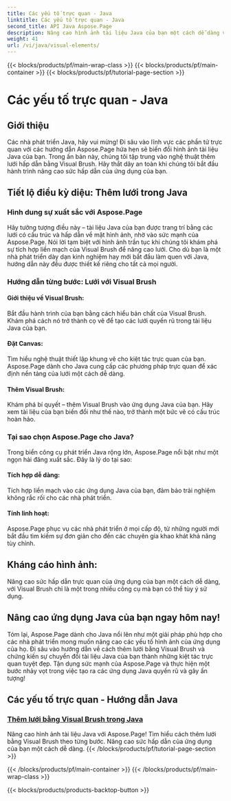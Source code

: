```yaml
---
title: Các yếu tố trực quan - Java
linktitle: Các yếu tố trực quan - Java
second_title: API Java Aspose.Page
description: Nâng cao hình ảnh tài liệu Java của bạn một cách dễ dàng với Aspose.Page! Tìm hiểu cách nâng cao ứng dụng của bạn bằng cách thêm lưới bằng Visual Brush trong hướng dẫn từng bước này.
weight: 41
url: /vi/java/visual-elements/
---
```


{{< blocks/products/pf/main-wrap-class >}}
{{< blocks/products/pf/main-container >}}
{{< blocks/products/pf/tutorial-page-section >}}

# Các yếu tố trực quan - Java

## Giới thiệu

Các nhà phát triển Java, hãy vui mừng! Đi sâu vào lĩnh vực các phần tử trực quan với các hướng dẫn Aspose.Page hứa hẹn sẽ biến đổi hình ảnh tài liệu Java của bạn. Trong ấn bản này, chúng tôi tập trung vào nghệ thuật thêm lưới hấp dẫn bằng Visual Brush. Hãy thắt dây an toàn khi chúng tôi bắt đầu hành trình nâng cao sức hấp dẫn của ứng dụng của bạn.

## Tiết lộ điều kỳ diệu: Thêm lưới trong Java

### Hình dung sự xuất sắc với Aspose.Page
Hãy tưởng tượng điều này – tài liệu Java của bạn được trang trí bằng các lưới có cấu trúc và hấp dẫn về mặt hình ảnh, nhờ vào sức mạnh của Aspose.Page. Nói lời tạm biệt với hình ảnh trần tục khi chúng tôi khám phá sự tích hợp liền mạch của Visual Brush để nâng cao lưới. Cho dù bạn là một nhà phát triển dày dạn kinh nghiệm hay mới bắt đầu làm quen với Java, hướng dẫn này đều được thiết kế riêng cho tất cả mọi người.

### Hướng dẫn từng bước: Lưới với Visual Brush

#### Giới thiệu về Visual Brush:
Bắt đầu hành trình của bạn bằng cách hiểu bản chất của Visual Brush. Khám phá cách nó trở thành cọ vẽ để tạo các lưới quyến rũ trong tài liệu Java của bạn.

#### Đặt Canvas:
Tìm hiểu nghệ thuật thiết lập khung vẽ cho kiệt tác trực quan của bạn. Aspose.Page dành cho Java cung cấp các phương pháp trực quan để xác định nền tảng của lưới một cách dễ dàng.

#### Thêm Visual Brush:
Khám phá bí quyết – thêm Visual Brush vào ứng dụng Java của bạn. Hãy xem tài liệu của bạn biến đổi như thế nào, trở thành một bức vẽ có cấu trúc hoàn hảo.

### Tại sao chọn Aspose.Page cho Java?

Trong biển công cụ phát triển Java rộng lớn, Aspose.Page nổi bật như một ngọn hải đăng xuất sắc. Đây là lý do tại sao:

#### Tích hợp dễ dàng:
Tích hợp liền mạch vào các ứng dụng Java của bạn, đảm bảo trải nghiệm không rắc rối cho các nhà phát triển.

#### Tính linh hoạt:
Aspose.Page phục vụ các nhà phát triển ở mọi cấp độ, từ những người mới bắt đầu tìm kiếm sự đơn giản cho đến các chuyên gia khao khát khả năng tùy chỉnh.

## Kháng cáo hình ảnh:
Nâng cao sức hấp dẫn trực quan của ứng dụng của bạn một cách dễ dàng, với Visual Brush chỉ là một trong nhiều công cụ mà bạn có thể tùy ý sử dụng.

## Nâng cao ứng dụng Java của bạn ngay hôm nay!

Tóm lại, Aspose.Page dành cho Java nổi lên như một giải pháp phù hợp cho các nhà phát triển mong muốn nâng cao các yếu tố hình ảnh của ứng dụng của họ. Đi sâu vào hướng dẫn về cách thêm lưới bằng Visual Brush và chứng kiến sự chuyển đổi tài liệu Java của bạn thành những kiệt tác trực quan tuyệt đẹp. Tận dụng sức mạnh của Aspose.Page và thực hiện một bước nhảy vọt trong việc tạo ra các ứng dụng Java quyến rũ và gây ấn tượng!
## Các yếu tố trực quan - Hướng dẫn Java
### [Thêm lưới bằng Visual Brush trong Java](./add-grid/)
Nâng cao hình ảnh tài liệu Java với Aspose.Page! Tìm hiểu cách thêm lưới bằng Visual Brush theo từng bước. Nâng cao sức hấp dẫn của ứng dụng của bạn một cách dễ dàng.
{{< /blocks/products/pf/tutorial-page-section >}}

{{< /blocks/products/pf/main-container >}}
{{< /blocks/products/pf/main-wrap-class >}}

{{< blocks/products/products-backtop-button >}}
